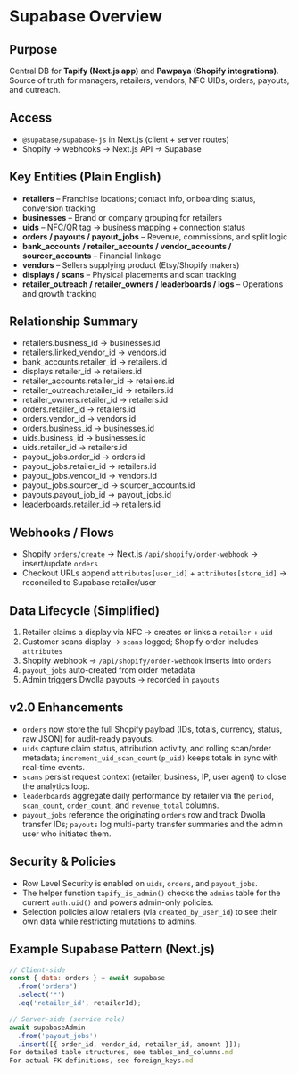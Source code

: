 # Supabase Overview

## Purpose
Central DB for **Tapify (Next.js app)** and **Pawpaya (Shopify integrations)**.  
Source of truth for managers, retailers, vendors, NFC UIDs, orders, payouts, and outreach.

## Access
- `@supabase/supabase-js` in Next.js (client + server routes)
- Shopify → webhooks → Next.js API → Supabase

## Key Entities (Plain English)
- **retailers** – Franchise locations; contact info, onboarding status, conversion tracking  
- **businesses** – Brand or company grouping for retailers  
- **uids** – NFC/QR tag → business mapping + connection status  
- **orders / payouts / payout_jobs** – Revenue, commissions, and split logic  
- **bank_accounts / retailer_accounts / vendor_accounts / sourcer_accounts** – Financial linkage  
- **vendors** – Sellers supplying product (Etsy/Shopify makers)  
- **displays / scans** – Physical placements and scan tracking  
- **retailer_outreach / retailer_owners / leaderboards / logs** – Operations and growth tracking

## Relationship Summary
- retailers.business_id → businesses.id
- retailers.linked_vendor_id → vendors.id
- bank_accounts.retailer_id → retailers.id
- displays.retailer_id → retailers.id
- retailer_accounts.retailer_id → retailers.id
- retailer_outreach.retailer_id → retailers.id
- retailer_owners.retailer_id → retailers.id
- orders.retailer_id → retailers.id
- orders.vendor_id → vendors.id
- orders.business_id → businesses.id
- uids.business_id → businesses.id
- uids.retailer_id → retailers.id
- payout_jobs.order_id → orders.id
- payout_jobs.retailer_id → retailers.id
- payout_jobs.vendor_id → vendors.id
- payout_jobs.sourcer_id → sourcer_accounts.id
- payouts.payout_job_id → payout_jobs.id
- leaderboards.retailer_id → retailers.id

## Webhooks / Flows
- Shopify `orders/create` → Next.js `/api/shopify/order-webhook` → insert/update `orders`
- Checkout URLs append `attributes[user_id]` + `attributes[store_id]` → reconciled to Supabase retailer/user

## Data Lifecycle (Simplified)
1. Retailer claims a display via NFC → creates or links a `retailer` + `uid`
2. Customer scans display → `scans` logged; Shopify order includes `attributes`
3. Shopify webhook → `/api/shopify/order-webhook` inserts into `orders`
4. `payout_jobs` auto-created from order metadata
5. Admin triggers Dwolla payouts → recorded in `payouts`

## v2.0 Enhancements
- `orders` now store the full Shopify payload (IDs, totals, currency, status, raw JSON) for audit-ready payouts.
- `uids` capture claim status, attribution activity, and rolling scan/order metadata; `increment_uid_scan_count(p_uid)` keeps totals in sync with real-time events.
- `scans` persist request context (retailer, business, IP, user agent) to close the analytics loop.
- `leaderboards` aggregate daily performance by retailer via the `period`, `scan_count`, `order_count`, and `revenue_total` columns.
- `payout_jobs` reference the originating `orders` row and track Dwolla transfer IDs; `payouts` log multi-party transfer summaries and the admin user who initiated them.

## Security & Policies
- Row Level Security is enabled on `uids`, `orders`, and `payout_jobs`.
- The helper function `tapify_is_admin()` checks the `admins` table for the current `auth.uid()` and powers admin-only policies.
- Selection policies allow retailers (via `created_by_user_id`) to see their own data while restricting mutations to admins.

## Example Supabase Pattern (Next.js)
```js
// Client-side
const { data: orders } = await supabase
  .from('orders')
  .select('*')
  .eq('retailer_id', retailerId);

// Server-side (service role)
await supabaseAdmin
  .from('payout_jobs')
  .insert([{ order_id, vendor_id, retailer_id, amount }]);
For detailed table structures, see tables_and_columns.md
For actual FK definitions, see foreign_keys.md
